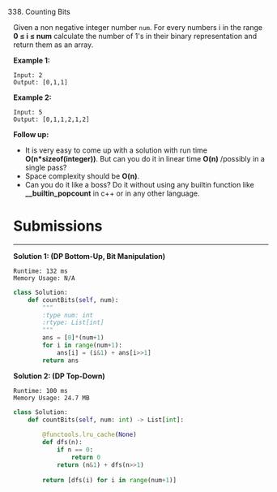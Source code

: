 338. Counting Bits

Given a non negative integer number `num`. For every numbers i in the range **0 ≤ i ≤ num** calculate the number of 1's in their binary representation and return them as an array.

**Example 1:**
```
Input: 2
Output: [0,1,1]
```

**Example 2:**
```
Input: 5
Output: [0,1,1,2,1,2]
```

**Follow up:**

* It is very easy to come up with a solution with run time **O(n*sizeof(integer))**. But can you do it in linear time **O(n)** /possibly in a single pass?
* Space complexity should be **O(n)**.
* Can you do it like a boss? Do it without using any builtin function like **__builtin_popcount** in c++ or in any other language.

# Submissions
---
**Solution 1: (DP Bottom-Up, Bit Manipulation)**
```
Runtime: 132 ms
Memory Usage: N/A
```
```python
class Solution:
    def countBits(self, num):
        """
        :type num: int
        :rtype: List[int]
        """
        ans = [0]*(num+1)
        for i in range(num+1):
            ans[i] = (i&1) + ans[i>>1]
        return ans
```

**Solution 2: (DP Top-Down)**
```
Runtime: 100 ms
Memory Usage: 24.7 MB
```
```python
class Solution:
    def countBits(self, num: int) -> List[int]:
        
        @functools.lru_cache(None)
        def dfs(n):
            if n == 0:
                return 0
            return (n&1) + dfs(n>>1)
            
        return [dfs(i) for i in range(num+1)]
```
